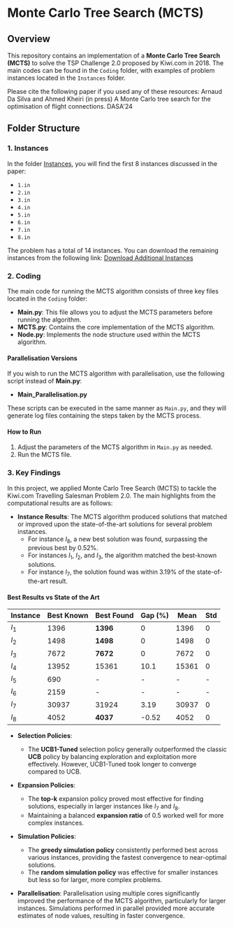 # Monte Carlo Tree Search (MCTS)

## Overview

This repository contains an implementation of a **Monte Carlo Tree Search (MCTS)** to solve the TSP Challenge 2.0 proposed by Kiwi.com in 2018. The main codes can be found in the `Coding` folder, with examples of problem instances located in the `Instances` folder.

Please cite the following paper if you used any of these resources: Arnaud Da Silva and Ahmed Kheiri (in press) A Monte Carlo tree search for the optimisation of flight connections. DASA'24

## Folder Structure

### 1. Instances

In the folder [Instances](./Instances), you will find the first 8 instances discussed in the paper:

- `1.in`
- `2.in`
- `3.in`
- `4.in`
- `5.in`
- `6.in`
- `7.in`
- `8.in`

The problem has a total of 14 instances. You can download the remaining instances from the following link:
[Download Additional Instances](https://drive.google.com/file/d/1NV0LvmUByFR2MLlp7Z9EtEhF_KyLSCxS/view)

### 2. Coding

The main code for running the MCTS algorithm consists of three key files located in the `Coding` folder:

- **Main.py**: This file allows you to adjust the MCTS parameters before running the algorithm.
- **MCTS.py**: Contains the core implementation of the MCTS algorithm.
- **Node.py**: Implements the node structure used within the MCTS algorithm.

#### Parallelisation Versions

If you wish to run the MCTS algorithm with parallelisation, use the following script instead of **Main.py**:

- **Main_Parallelisation.py**

These scripts can be executed in the same manner as `Main.py`, and they will generate log files containing the steps taken by the MCTS process.

#### How to Run

1. Adjust the parameters of the MCTS algorithm in `Main.py` as needed.
2. Run the MCTS file.

### 3. Key Findings

In this project, we applied Monte Carlo Tree Search (MCTS) to tackle the Kiwi.com Travelling Salesman Problem 2.0. The main highlights from the computational results are as follows:

- **Instance Results**: The MCTS algorithm produced solutions that matched or improved upon the state-of-the-art solutions for several problem instances.
  - For instance $I_8$, a new best solution was found, surpassing the previous best by 0.52%.
  - For instances $I_1$, $I_2$, and $I_3$, the algorithm matched the best-known solutions.
  - For instance $I_7$, the solution found was within 3.19% of the state-of-the-art result.

#### Best Results vs State of the Art

| Instance | Best Known | Best Found | Gap (%) | Mean  | Std |
| -------- | ---------- | ---------- | ------- | ----- | --- |
| $I_1$    | 1396       | **1396**   | 0       | 1396  | 0   |
| $I_2$    | 1498       | **1498**   | 0       | 1498  | 0   |
| $I_3$    | 7672       | **7672**   | 0       | 7672  | 0   |
| $I_4$    | 13952      | 15361      | 10.1    | 15361 | 0   |
| $I_5$    | 690        | -          | -       | -     | -   |
| $I_6$    | 2159       | -          | -       | -     | -   |
| $I_7$    | 30937      | 31924      | 3.19    | 30937 | 0   |
| $I_8$    | 4052       | **4037**   | -0.52   | 4052  | 0   |

- **Selection Policies**:
  - The **UCB1-Tuned** selection policy generally outperformed the classic **UCB** policy by balancing exploration and exploitation more effectively. However, UCB1-Tuned took longer to converge compared to UCB.
- **Expansion Policies**:

  - The **top-k** expansion policy proved most effective for finding solutions, especially in larger instances like $I_7$ and $I_8$.
  - Maintaining a balanced **expansion ratio** of 0.5 worked well for more complex instances.

- **Simulation Policies**:

  - The **greedy simulation policy** consistently performed best across various instances, providing the fastest convergence to near-optimal solutions.
  - The **random simulation policy** was effective for smaller instances but less so for larger, more complex problems.

- **Parallelisation**: Parallelisation using multiple cores significantly improved the performance of the MCTS algorithm, particularly for larger instances. Simulations performed in parallel provided more accurate estimates of node values, resulting in faster convergence.
